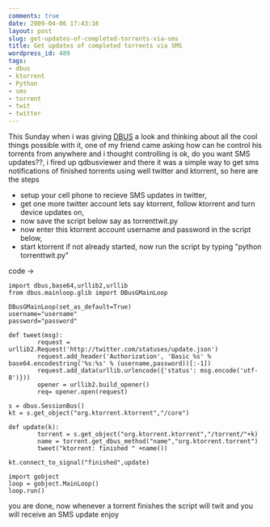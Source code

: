 ```yaml
---
comments: true
date: 2009-04-06 17:43:16
layout: post
slug: get-updates-of-completed-torrents-via-sms
title: Get updates of completed torrents via SMS
wordpress_id: 489
tags:
- dbus
- ktorrent
- Python
- sms
- torrent
- twit
- twitter
---
```


This Sunday when i was giving [DBUS](http://www.freedesktop.org/wiki/Software/dbus) a look and thinking about all the cool things possible with it, one of my friend came asking how can he control his torrents from anywhere and i thought controlling is ok, do you want SMS updates??, i fired up qdbusviewer and there it was a simple way to get sms notifications of finished torrents using well twitter and ktorrent, so here are the steps

* setup your cell phone to recieve SMS updates in twitter,
* get one more twitter account lets say ktorrent, follow ktorrent and turn device updates on,
* now save the script below say as torrenttwit.py
* now enter this ktorrent account username and password in the script below,
* start ktorrent if not already started, now run the script by typing "python torrenttwit.py"

code  ->

    import dbus,base64,urllib2,urllib
    from dbus.mainloop.glib import DBusGMainLoop
    
    DBusGMainLoop(set_as_default=True)
    username="username"
    password="password"
    
    def tweet(msg):
            request = urllib2.Request('http://twitter.com/statuses/update.json')
            request.add_header('Authorization', 'Basic %s' % base64.encodestring('%s:%s' % (username,password))[:-1])
            request.add_data(urllib.urlencode({'status': msg.encode('utf-8')}))
            opener = urllib2.build_opener()
            req= opener.open(request)
    
    s = dbus.SessionBus()
    kt = s.get_object("org.ktorrent.ktorrent","/core")
    
    def update(k):
            torrent = s.get_object("org.ktorrent.ktorrent","/torrent/"+k)
            name = torrent.get_dbus_method("name","org.ktorrent.torrent")
            tweet("ktorrent: finished " +name())
    
    kt.connect_to_signal("finished",update)
    
    import gobject
    loop = gobject.MainLoop()
    loop.run()
    


you are done, now whenever a torrent finishes the script will twit and you will receive an SMS update
enjoy
